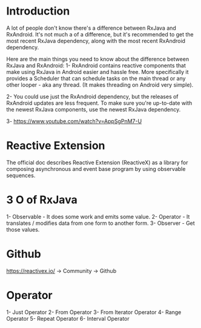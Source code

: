 # Introduction

A lot of people don't know there's a difference between RxJava and RxAndroid.
It's not much a of a difference, but it's recommended to get the most recent RxJava dependency, along with the most recent RxAndroid dependency.

Here are the main things you need to know about the difference between RxJava and RxAndroid:
1- RxAndroid contains reactive components that make using RxJava in Android easier and hassle free.
More specifically it provides a Scheduler that can schedule tasks on the main thread or any other looper - aka any thread. (It makes threading on Android very simple).

2- You could use just the RxAndroid dependency, but the releases of RxAndroid updates are less frequent. To make sure you're up-to-date with the newest RxJava components, use the newest RxJava dependency.

3- https://www.youtube.com/watch?v=AppSgPnM7-U

# Reactive Extension

The official doc describes Reactive Extension (ReactiveX) as a library for composing asynchronous
and event base program by using observable sequences.

# 3 O of RxJava

1- Observable - It does some work and emits some value.
2- Operator - It translates / modifies data from one form to another form.
3- Observer - Get those values.

# Github

https://reactivex.io/   -> Community ->   Github

# Operator
1- Just Operator
2- From Operator
3- From Iterator Operator
4- Range Operator
5- Repeat Operator
6- Interval Operator

